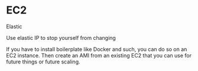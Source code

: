 # EC2

Elastic

Use elastic IP to stop yourself from changing

If you have to install boilerplate like Docker and such, you can do so on an EC2 instance. Then create an AMI from an existing EC2 that you can use for future things or future scaling. 